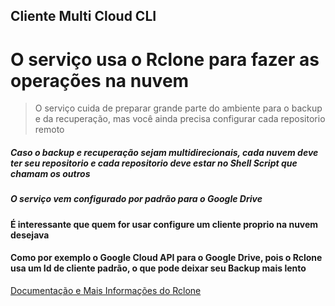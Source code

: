 ## Cliente Multi Cloud CLI












# O serviço usa o Rclone para fazer as operações na nuvem


> O serviço cuida de preparar grande parte do ambiente para o backup e da recuperação, mas você ainda precisa configurar cada repositorio remoto

##### Caso o backup e recuperação sejam multidirecionais, cada nuvem deve ter seu repositorio e cada repositorio deve estar no Shell Script que chamam os outros

##### O serviço vem configurado por padrão para o Google Drive

#### É interessante que quem for usar configure um cliente proprio na nuvem desejava

#### Como por exemplo o Google Cloud API para o Google Drive, pois o Rclone usa um Id de cliente padrão, o que pode deixar seu Backup mais lento

[Documentação e Mais Informações do Rclone ](https://rclone.org/)


